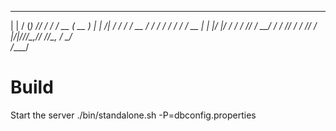  _       ___ __    __________         ____ 
| |     / (_) /___/ / ____/ /_  __   ( __ )
| | /| / / / / __  / /_  / / / / /  / __  |
| |/ |/ / / / /_/ / __/ / / /_/ /  / /_/ / 
|__/|__/_/_/\__,_/_/   /_/\__, /   \____/  
                         /____/            


# Build

Start the server ./bin/standalone.sh -P=dbconfig.properties
